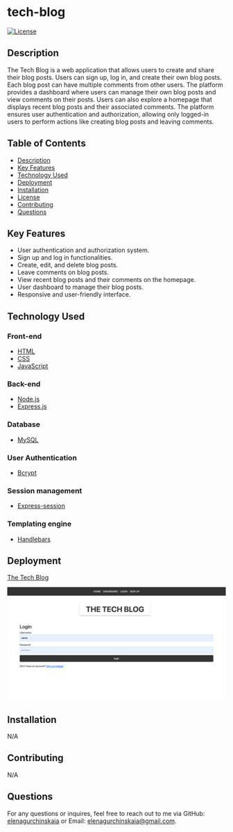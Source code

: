 # tech-blog

[![License](https://img.shields.io/badge/License-MIT-yellow.svg)](https://opensource.org/licenses/MIT)

## Description

The Tech Blog is a web application that allows users to create and share their blog posts. Users can sign up, log in, and create their own blog posts. Each blog post can have multiple comments from other users. The platform provides a dashboard where users can manage their own blog posts and view comments on their posts. Users can also explore a homepage that displays recent blog posts and their associated comments. The platform ensures user authentication and authorization, allowing only logged-in users to perform actions like creating blog posts and leaving comments.

## Table of Contents

- [Description](#description)
- [Key Features](#key-features)
- [Technology Used](#technology-used)
- [Deployment](#deployment)
- [Installation](#installation)
- [License](#e-commerce-back-end)
- [Contributing](#contributing)
- [Questions](#questions)

## Key Features

- User authentication and authorization system.
- Sign up and log in functionalities.
- Create, edit, and delete blog posts.
- Leave comments on blog posts.
- View recent blog posts and their comments on the homepage.
- User dashboard to manage their blog posts.
- Responsive and user-friendly interface.

## Technology Used

### Front-end

- [HTML](https://developer.mozilla.org/en-US/docs/Web/HTML)
- [CSS](https://developer.mozilla.org/en-US/docs/Web/CSS)
- [JavaScript](https://developer.mozilla.org/en-US/docs/Web/JavaScript)

### Back-end

- [Node.js](https://nodejs.org/)
- [Express.js](https://expressjs.com/)

### Database

- [MySQL](https://www.mysql.com/)

### User Authentication

- [Bcrypt](https://www.npmjs.com/package/bcrypt)

### Session management

- [Express-session](https://www.npmjs.com/package/express-session)

### Templating engine

- [Handlebars](https://handlebarsjs.com/)

## Deployment

[The Tech Blog](https://github.com/elenagurchinskaia/tech-blog)

![alt text](./public/images/tech-blog.png)

## Installation

N/A

## Contributing

N/A

## Questions

For any questions or inquires, feel free to reach out to me via GitHub:
[elenagurchinskaia](https://github.com/elenagurchinskaia) or Email: elenagurchinskaia@gmail.com.
